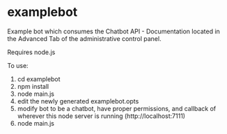 # examplebot

Example bot which consumes the Chatbot API -  Documentation located in the Advanced Tab of the administrative control panel.

Requires node.js

To use:
   1. cd examplebot
   2. npm install
   3. node main.js
   4. edit the newly generated examplebot.opts
   5. modify bot to be a chatbot, have proper permissions, and callback of wherever this node server is running (http://localhost:7111)
   6. node main.js
